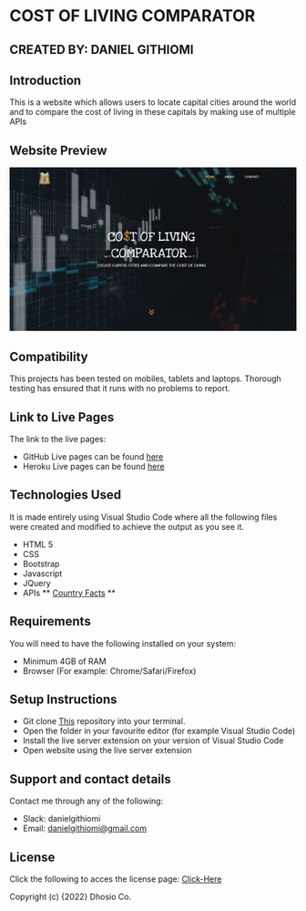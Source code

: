 # COST OF LIVING COMPARATOR

## CREATED BY: DANIEL GITHIOMI

## Introduction

This is a website which allows users to locate capital cities around the world and to compare the cost of living in these capitals by making use of multiple APIs

## Website Preview

  ![SCREENSHOT](Resources/Images/Screenshot.png)

## Compatibility

This projects has been tested on mobiles, tablets and laptops. Thorough testing has ensured that it runs with no problems to report.

## Link to Live Pages

The link to the live pages:

* GitHub Live pages can be found [here](https://https://githiomi.github.io/Cost-Of-Living-Comparator)
* Heroku Live pages can be found [here](https://github.com/githiomi/Cost-Of-Living-Comparator.git)

## Technologies Used

It is made entirely using Visual Studio Code where all the following files were created and modified to achieve the output as you see it.

* HTML 5
* CSS
* Bootstrap
* Javascript
* JQuery
* APIs
** [Country Facts](https://rapidapi.com/richardarthur228/api/country-facts/)
** 

## Requirements

You will need to have the following installed on your system:

* Minimum 4GB of RAM
* Browser (For example: Chrome/Safari/Firefox)

## Setup Instructions

* Git clone [This](https://github.com/githiomi/Cost-Of-Living-Comparator.git) repository into your terminal.  
* Open the folder in your favourite editor (for example Visual Studio Code)
* Install the live server extension on your version of Visual Studio Code
* Open website using the live server extension

## Support and contact details

Contact me through any of the following:

* Slack: danielgithiomi
* Email: danielgithiomi@gmail.com

## License

Click the following to acces the license page: [Click-Here](https://githiomi.github.io/Privacy-Policy/)

Copyright (c) {2022} Dhosio Co.
